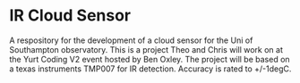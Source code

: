 # IR Cloud Sensor
A respository for the development of a cloud sensor for the Uni of Southampton observatory. This is a project Theo and Chris will work on at the Yurt Coding V2 event hosted by Ben Oxley.
The project will be based on a texas instruments TMP007 for IR detection. Accuracy is rated to +/-1degC.
